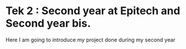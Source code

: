 # Tek 2 : Second year at Epitech and Second year bis.
 Here I am going to introduce my project done during my second year
